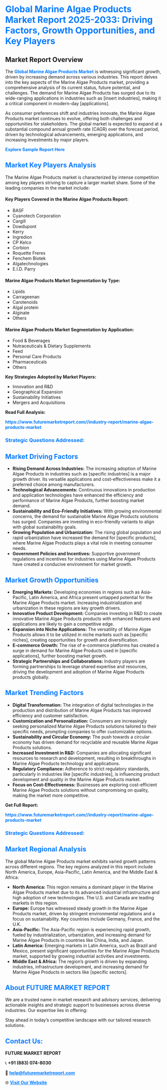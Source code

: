 <h1 style="color: #007BFF;">Global Marine Algae Products Market Report 2025-2033: Driving Factors, Growth Opportunities, and Key Players</h1>

<section id="overview">
<h2>Market Report Overview</h2>
<p>The <a href="https://www.futuremarketreport.com//industry-report/marine-algae-products-market" style="color: #007BFF; text-decoration: none;"><strong>Global Marine Algae Products Market</strong></a> is witnessing significant growth, driven by increasing demand across various industries. This report delves into the key aspects of the Marine Algae Products market, providing a comprehensive analysis of its current status, future potential, and challenges. The demand for Marine Algae Products has surged due to its wide-ranging applications in industries such as [insert industries], making it a critical component in modern-day [applications].</p>
<p>As consumer preferences shift and industries innovate, the Marine Algae Products market continues to evolve, offering both challenges and opportunities for stakeholders. The global market is expected to expand at a substantial compound annual growth rate (CAGR) over the forecast period, driven by technological advancements, emerging applications, and increasing investments by major players.</p>
</section>

<section id="overview">
<p><a href="https://www.futuremarketreport.com//request-sample/reportId=87831" style="color: #007BFF; text-decoration: none;"><strong>Explore Sample Report Here</strong></a></p>
</section>

<section id="key-players">
<h2 style="color: #007BFF;">Market Key Players Analysis</h2>
<p>The Marine Algae Products market is characterized by intense competition among key players striving to capture a larger market share. Some of the leading companies in the market include:</p>
<h4>Key Players Covered in the Marine Algae Products Report:</h4>
<ul><li>BASF</li><li>Cyanotech Corporation</li><li>Cargill</li><li>Dowdupont</li><li>Kerry</li><li>Ingredion</li><li>CP Kelco</li><li>Corbion</li><li>Roquette Freres</li><li>Fenchem Biotek</li><li>Algatechnologies</li><li>E.I.D. Parry</li></ul>
<h4>Marine Algae Products Market Segmentation by Type:</h4>
<ul><li>Lipids</li><li>Carrageenan</li><li>Carotenoids</li><li>Algal protein</li><li>Alginate</li><li>Others</li></ul>

<h4>Marine Algae Products Market Segmentation by Application:</h4>
<ul><li>Food &amp; Beverages</li><li>Nutraceuticals &amp; Dietary Supplements</li><li>Feed</li><li>Personal Care Products</li><li>Pharmaceuticals</li><li>Others</li></ul>
<p><strong>Key Strategies Adopted by Market Players:</strong></p>
<ul>
<li>Innovation and R&D</li>
<li>Geographical Expansion</li>
<li>Sustainability Initiatives</li>
<li>Mergers and Acquisitions</li>
</ul>
</section>

<section>
<p><strong>Read Full Analysis: </strong></p><a href="https://www.futuremarketreport.com//industry-report/marine-algae-products-market" style="color: #007BFF; text-decoration: none;"><strong>https://www.futuremarketreport.com//industry-report/marine-algae-products-market</strong></a>
<h3 style="color: #007BFF;">Strategic Questions Addressed:</h3>
</section>

<section id="driving-factors">
<h2 style="color: #007BFF;">Market Driving Factors</h2>
<ul>
<li><strong>Rising Demand Across Industries:</strong> The increasing adoption of Marine Algae Products in industries such as [specific industries] is a major growth driver. Its versatile applications and cost-effectiveness make it a preferred choice among manufacturers.</li>
<li><strong>Technological Advancements:</strong> Continuous innovations in production and application technologies have enhanced the efficiency and performance of Marine Algae Products, further boosting market demand.</li>
<li><strong>Sustainability and Eco-Friendly Initiatives:</strong> With growing environmental concerns, the demand for sustainable Marine Algae Products solutions has surged. Companies are investing in eco-friendly variants to align with global sustainability goals.</li>
<li><strong>Growing Population and Urbanization:</strong> The rising global population and rapid urbanization have increased the demand for [specific products], where Marine Algae Products plays a vital role in meeting consumer needs.</li>
<li><strong>Government Policies and Incentives:</strong> Supportive government regulations and incentives for industries using Marine Algae Products have created a conducive environment for market growth.</li>
</ul>
</section>

<section id="growth-opportunities">
<h2 style="color: #007BFF;">Market Growth Opportunities</h2>
<ul>
<li><strong>Emerging Markets:</strong> Developing economies in regions such as Asia-Pacific, Latin America, and Africa present untapped potential for the Marine Algae Products market. Increasing industrialization and urbanization in these regions are key growth drivers.</li>
<li><strong>Innovative Product Development:</strong> Companies investing in R&D to create innovative Marine Algae Products products with enhanced features and applications are likely to gain a competitive edge.</li>
<li><strong>Expansion into Niche Applications:</strong> The versatility of Marine Algae Products allows it to be utilized in niche markets such as [specific niches], creating opportunities for growth and diversification.</li>
<li><strong>E-commerce Growth:</strong> The rise of e-commerce platforms has created a surge in demand for Marine Algae Products used in [specific applications], further boosting market growth.</li>
<li><strong>Strategic Partnerships and Collaborations:</strong> Industry players are forming partnerships to leverage shared expertise and resources, driving the development and adoption of Marine Algae Products products globally.</li>
</ul>
</section>

<section id="trending-factors">
<h2 style="color: #007BFF;">Market Trending Factors</h2>
<ul>
<li><strong>Digital Transformation:</strong> The integration of digital technologies in the production and distribution of Marine Algae Products has improved efficiency and customer satisfaction.</li>
<li><strong>Customization and Personalization:</strong> Consumers are increasingly seeking personalized Marine Algae Products solutions tailored to their specific needs, prompting companies to offer customizable options.</li>
<li><strong>Sustainability and Circular Economy:</strong> The push towards a circular economy has driven demand for recyclable and reusable Marine Algae Products solutions.</li>
<li><strong>Increased Investment in R&D:</strong> Companies are allocating significant resources to research and development, resulting in breakthroughs in Marine Algae Products technology and applications.</li>
<li><strong>Regulatory Compliance:</strong> Adherence to strict regulatory standards, particularly in industries like [specific industries], is influencing product development and quality in the Marine Algae Products market.</li>
<li><strong>Focus on Cost-Effectiveness:</strong> Businesses are exploring cost-efficient Marine Algae Products solutions without compromising on quality, making the market more competitive.</li>
</ul>
</section>

<section>
<p><strong>Get Full Report: </strong></p><a href="https://www.futuremarketreport.com//industry-report/marine-algae-products-market" style="color: #007BFF; text-decoration: none;"><strong>https://www.futuremarketreport.com//industry-report/marine-algae-products-market</strong></a>
<h3 style="color: #007BFF;">Strategic Questions Addressed:</h3>
</section>


<section id="regional-analysis">
<h2 style="color: #007BFF;">Market Regional Analysis</h2>
<p>The global Marine Algae Products market exhibits varied growth patterns across different regions. The key regions analyzed in this report include North America, Europe, Asia-Pacific, Latin America, and the Middle East & Africa:</p>
<ul>
<li><strong>North America:</strong> This region remains a dominant player in the Marine Algae Products market due to its advanced industrial infrastructure and high adoption of new technologies. The U.S. and Canada are leading markets in this region.</li>
<li><strong>Europe:</strong> Europe has witnessed steady growth in the Marine Algae Products market, driven by stringent environmental regulations and a focus on sustainability. Key countries include Germany, France, and the U.K.</li>
<li><strong>Asia-Pacific:</strong> The Asia-Pacific region is experiencing rapid growth, fueled by industrialization, urbanization, and increasing demand for Marine Algae Products in countries like China, India, and Japan.</li>
<li><strong>Latin America:</strong> Emerging markets in Latin America, such as Brazil and Mexico, present significant opportunities for the Marine Algae Products market, supported by growing industrial activities and investments.</li>
<li><strong>Middle East & Africa:</strong> The region’s growth is driven by expanding industries, infrastructure development, and increasing demand for Marine Algae Products in sectors like [specific sectors].</li>
</ul>
</section>

<footer>
<h2 style="color: #007BFF;">About FUTURE MARKET REPORT</h2>
<p>We are a trusted name in market research and advisory services, delivering actionable insights and strategic support to businesses across diverse industries. Our expertise lies in offering:</p>

<p>Stay ahead in today’s competitive landscape with our tailored research solutions.</p>

<h2 style="color: #007BFF;">Contact Us:</h2>
<p><strong>FUTURE MARKET REPORT</strong></p>
<p>📞 <strong>+91 (883) 074-8030</strong></p>
<p>📧 <strong><a href="mailto:help@futuremarketreport.com" style="color: #007BFF;">help@futuremarketreport.com</a></strong></p>
<p>🌐 <strong><a href="https://www.futuremarketreport.com/" style="color: #007BFF;">Visit Our Website</a></strong></p>
</footer>